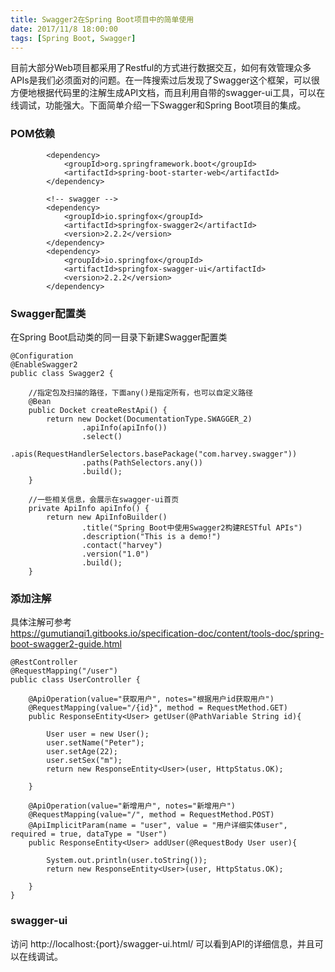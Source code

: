 ```yaml
---
title: Swagger2在Spring Boot项目中的简单使用
date: 2017/11/8 18:00:00
tags: [Spring Boot, Swagger]
---
```


目前大部分Web项目都采用了Restful的方式进行数据交互，如何有效管理众多APIs是我们必须面对的问题。在一阵搜索过后发现了Swagger这个框架，可以很方便地根据代码里的注解生成API文档，而且利用自带的swagger-ui工具，可以在线调试，功能强大。下面简单介绍一下Swagger和Spring Boot项目的集成。

### POM依赖

```
        <dependency>
            <groupId>org.springframework.boot</groupId>
            <artifactId>spring-boot-starter-web</artifactId>
        </dependency>

        <!-- swagger -->
        <dependency>
            <groupId>io.springfox</groupId>
            <artifactId>springfox-swagger2</artifactId>
            <version>2.2.2</version>
        </dependency>
        <dependency>
            <groupId>io.springfox</groupId>
            <artifactId>springfox-swagger-ui</artifactId>
            <version>2.2.2</version>
        </dependency>
```
### Swagger配置类
在Spring Boot启动类的同一目录下新建Swagger配置类

```
@Configuration
@EnableSwagger2
public class Swagger2 {

    //指定包及扫描的路径，下面any()是指定所有，也可以自定义路径
    @Bean
    public Docket createRestApi() {
        return new Docket(DocumentationType.SWAGGER_2)
                .apiInfo(apiInfo())
                .select()
                .apis(RequestHandlerSelectors.basePackage("com.harvey.swagger"))
                .paths(PathSelectors.any())
                .build();
    }

    //一些相关信息，会展示在swagger-ui首页
    private ApiInfo apiInfo() {
        return new ApiInfoBuilder()
                .title("Spring Boot中使用Swagger2构建RESTful APIs")
                .description("This is a demo!")
                .contact("harvey")
                .version("1.0")
                .build();
    }

```
### 添加注解

具体注解可参考  
https://gumutianqi1.gitbooks.io/specification-doc/content/tools-doc/spring-boot-swagger2-guide.html

```
@RestController
@RequestMapping("/user")
public class UserController {

    @ApiOperation(value="获取用户", notes="根据用户id获取用户")
    @RequestMapping(value="/{id}", method = RequestMethod.GET)
    public ResponseEntity<User> getUser(@PathVariable String id){

        User user = new User();
        user.setName("Peter");
        user.setAge(22);
        user.setSex("m");
        return new ResponseEntity<User>(user, HttpStatus.OK);

    }

    @ApiOperation(value="新增用户", notes="新增用户")
    @RequestMapping(value="/", method = RequestMethod.POST)
    @ApiImplicitParam(name = "user", value = "用户详细实体user", required = true, dataType = "User")
    public ResponseEntity<User> addUser(@RequestBody User user){

        System.out.println(user.toString());
        return new ResponseEntity<User>(user, HttpStatus.OK);

    }
}

```
### swagger-ui
访问 http://localhost:{port}/swagger-ui.html/ 可以看到API的详细信息，并且可以在线调试。
